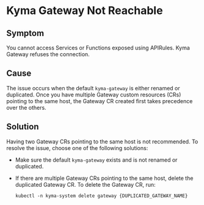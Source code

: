<!-- loio493acd02930d4f85a8765cdb5fe631ec -->

# Kyma Gateway Not Reachable



<a name="loio493acd02930d4f85a8765cdb5fe631ec__section_o5t_vx5_52c"/>

## Symptom

You cannot access Services or Functions exposed using APIRules. Kyma Gateway refuses the connection.



<a name="loio493acd02930d4f85a8765cdb5fe631ec__section_o13_wx5_52c"/>

## Cause

The issue occurs when the default `kyma-gateway` is either renamed or duplicated. Once you have multiple Gateway custom resources \(CRs\) pointing to the same host, the Gateway CR created first takes precedence over the others.



<a name="loio493acd02930d4f85a8765cdb5fe631ec__section_xy3_wx5_52c"/>

## Solution

Having two Gateway CRs pointing to the same host is not recommended. To resolve the issue, choose one of the following solutions:

-   Make sure the default `kyma-gateway` exists and is not renamed or duplicated.

-   If there are multiple Gateway CRs pointing to the same host, delete the duplicated Gateway CR. To delete the Gateway CR, run:

    `kubectl -n kyma-system delete gateway {DUPLICATED_GATEWAY_NAME}`


